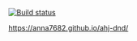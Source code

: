 [![Build status](https://ci.appveyor.com/api/projects/status/11ugkxbcgi846bxd/branch/main?svg=true)](https://ci.appveyor.com/project/Anna7682/ahj-dnd/branch/main)

https://anna7682.github.io/ahj-dnd/
